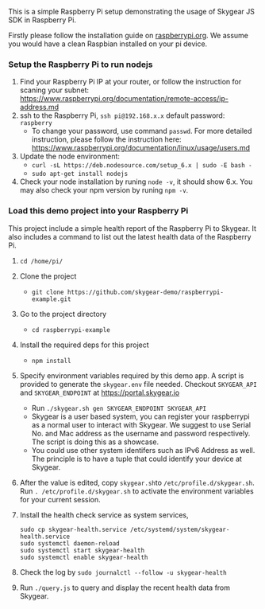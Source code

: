 This is a simple Raspberry Pi setup demonstrating the usage of Skygear JS SDK in
Raspberry Pi.

Firstly please follow the installation guide on 
[raspberrypi.org](https://www.raspberrypi.org/documentation/installation/). We 
assume you would have a clean Raspbian installed on your pi device.

### Setup the Raspberry Pi to run nodejs
1. Find your Raspberry Pi IP at your router, or follow the instruction for
   scaning your subnet:
   https://www.raspberrypi.org/documentation/remote-access/ip-address.md
1. ssh to the Raspberry Pi, `ssh pi@192.168.x.x` default password: `raspberry`
   - To change your password, use command `passwd`. For more detailed instruction,
     please follow the instruction here:
     https://www.raspberrypi.org/documentation/linux/usage/users.md 
1. Update the node environment:
    - `curl -sL https://deb.nodesource.com/setup_6.x | sudo -E bash -`
    - `sudo apt-get install nodejs`
1. Check your node installation by runing `node -v`, it should show 6.x. You may
   also check your npm version by runing `npm -v`.


### Load this demo project into your Raspberry Pi

This project include a simple health report of the Raspberry Pi to Skygear. It
also includes a command to list out the latest health data of the Raspberry Pi.

1. `cd /home/pi/`
1. Clone the project
   - `git clone https://github.com/skygear-demo/raspberrypi-example.git`
1. Go to the project directory
   - `cd raspberrypi-example`
1. Install the required deps for this project
   - `npm install`
1. Specify environment variables required by this demo app. A script is provided 
   to generate the `skygear.env` file needed. Checkout `SKYGEAR_API` 
   and `SKYGEAR_ENDPOINT` at https://portal.skygear.io
    -  Run `./skygear.sh gen SKYGEAR_ENDPOINT SKYGEAR_API`
    -  Skygear is a user based system, you can register your raspberrypi as a normal
       user to interact with Skygear. We suggest to use Serial No. and Mac
       address as the username and password respectively. The script is doing this as 
       a showcase.
    -  You could use other system identifers such as IPv6 Address as well. The
       principle is to have a tuple that could identify your device at Skygear.
1. After the value is edited, copy `skygear.sh`to `/etc/profile.d/skygear.sh`.
   Run `. /etc/profile.d/skygear.sh` to activate the environment variables for
   your current session.
1. Install the health check service as system services,

   ``` shell
   sudo cp skygear-health.service /etc/systemd/system/skygear-health.service
   sudo systemctl daemon-reload
   sudo systemctl start skygear-health
   sudo systemctl enable skygear-health
   ```

1. Check the log by `sudo journalctl --follow -u skygear-health`
1. Run `./query.js` to query and display the recent health data from Skygear.

